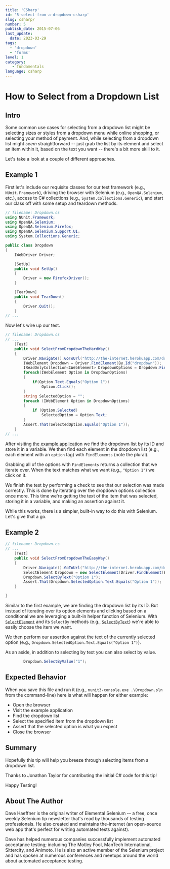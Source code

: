 ```yaml
---
title: 'CSharp'
id: '5-select-from-a-dropdown-csharp'
slug: csharp/
number: 5
publish_date: 2015-07-06
last_update:
  date: 2023-03-29
tags:
  - 'dropdown'
  - 'forms'
level: 1
category:
   - fundamentals
language: csharp
---
```


# How to Select from a Dropdown List

## Intro

Some common use cases for selecting from a dropdown list might be selecting sizes or styles from a dropdown menu while online shopping, or selecting your method of payment. And, while selecting from a dropdown list might *seem* straightforward -- just grab the list by its element and select an item within it, based on the text you want -- there's a bit more skill to it.

Let's take a look at a couple of different approaches.

## Example 1

First let's include our requisite classes for our test framework (e.g., `NUnit.Framework`), driving the browser with Selenium (e.g., `OpenQA.Selenium`, etc.), access to C# collections (e.g., `System.Collections.Generic`), and start our class off with some setup and teardown methods.

```csharp
// filename: Dropdown.cs
using NUnit.Framework;
using OpenQA.Selenium;
using OpenQA.Selenium.Firefox;
using OpenQA.Selenium.Support.UI;
using System.Collections.Generic;

public class Dropdown
{
    IWebDriver Driver;

    [SetUp]
    public void SetUp()
    {
        Driver = new FirefoxDriver();
    }

    [TearDown]
    public void TearDown()
    {
        Driver.Quit();
    }
// ...
```

Now let's wire up our test.

```csharp
// filename: Dropdown.cs
// ...
    [Test]
    public void SelectFromDropdownTheHardWay()
    {
        Driver.Navigate().GoToUrl("http://the-internet.herokuapp.com/dropdown");
        IWebElement Dropdown = Driver.FindElement(By.Id("dropdown"));
        IReadOnlyCollection<IWebElement> DropdownOptions = Dropdown.FindElements(By.TagName("option"));
        foreach(IWebElement Option in DropdownOptions)
        {
            if(Option.Text.Equals("Option 1"))
                Option.Click();
        }
        string SelectedOption = "";
        foreach (IWebElement Option in DropdownOptions)
        {
            if (Option.Selected)
                SelectedOption = Option.Text;
        }
        Assert.That(SelectedOption.Equals("Option 1"));
    }
// ...
```

After visiting [the example application](http://the-internet.herokuapp.com/dropdown) we find the dropdown list by its ID and store it in a variable. We then find each element in the dropdown list (e.g., each element with an `option` tag) with `FindElements` (note the plural).

Grabbing all of the options with `FindElements` returns a collection that we iterate over. When the text matches what we want (e.g., `"Option 1"`) we click on it.

We finish the test by performing a check to see that our selection was made correctly. This is done by iterating over the dropdown options collection once more. This time we're getting the text of the item that was selected, storing it in a variable, and making an assertion against it.

While this works, there is a simpler, built-in way to do this with Selenium. Let's give that a go.

## Example 2

```csharp
// filename: Dropdown.cs
// ...
    [Test]
    public void SelectFromDropdownTheEasyWay()
    {
        Driver.Navigate().GoToUrl("http://the-internet.herokuapp.com/dropdown");
        SelectElement Dropdown = new SelectElement(Driver.FindElement(By.Id("dropdown")));
        Dropdown.SelectByText("Option 1");
        Assert.That(Dropdown.SelectedOption.Text.Equals("Option 1"));
    }

}
```

Similar to the first example, we are finding the dropdown list by its ID. But instead of iterating over its option elements and clicking based on a conditional we are leveraging a built-in helper function of Selenium. With [`SelectElement`](http://seleniumhq.github.io/selenium/docs/api/dotnet/html/T_OpenQA_Selenium_Support_UI_SelectElement.htm) and its `SelectBy` methods (e.g., [`SelectByText`](http://seleniumhq.github.io/selenium/docs/api/dotnet/html/M_OpenQA_Selenium_Support_UI_SelectElement_SelectByText.htm)) we're able to easily choose the item we want.

We then perform our assertion against the text of the currently selected option (e.g., `Dropdown.SelectedOption.Text.Equals("Option 1")`).

As an aside, in addition to selecting by text you can also select by value.

```csharp
        Dropdown.SelectByValue("1");
```

## Expected Behavior

When you save this file and run it (e.g., `nunit3-console.exe .\Dropdown.sln` from the command-line) here is what will happen for either example:

+ Open the browser
+ Visit the example application
+ Find the dropdown list
+ Select the specified item from the dropdown list
+ Assert that the selected option is what you expect 
+ Close the browser

## Summary

Hopefully this tip will help you breeze through selecting items from a dropdown list.

Thanks to Jonathan Taylor for contributing the initial C# code for this tip!

Happy Testing!

## About The Author

Dave Haeffner is the original writer of Elemental Selenium -- a free, once weekly Selenium tip newsletter that's read by thousands of testing professionals. He also created and maintains the-internet (an open-source web app that's perfect for writing automated tests against).

Dave has helped numerous companies successfully implement automated acceptance testing; including The Motley Fool, ManTech International, Sittercity, and Animoto. He is also an active member of the Selenium project and has spoken at numerous conferences and meetups around the world about automated acceptance testing.